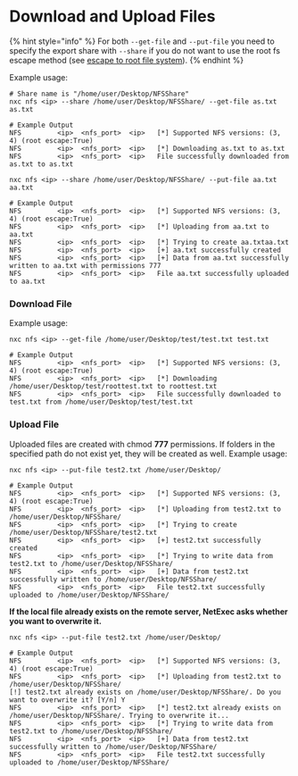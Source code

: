 # Download and Upload Files

{% hint style="info" %}
For both `--get-file` and `--put-file` you need to specify the export share with `--share` if you do not want to use the root fs escape method (see [escape to root file system](../escape-to-root-file-system.md)).
{% endhint %}

Example usage:

```
# Share name is "/home/user/Desktop/NFSShare"
nxc nfs <ip> --share /home/user/Desktop/NFSShare/ --get-file as.txt as.txt

# Example Output                                                          
NFS         <ip>  <nfs_port>  <ip>   [*] Supported NFS versions: (3, 4) (root escape:True)
NFS         <ip>  <nfs_port>  <ip>   [*] Downloading as.txt to as.txt
NFS         <ip>  <nfs_port>  <ip>   File successfully downloaded from as.txt to as.txt

nxc nfs <ip> --share /home/user/Desktop/NFSShare/ --put-file aa.txt aa.txt

# Example Output                                                          
NFS         <ip>  <nfs_port>  <ip>   [*] Supported NFS versions: (3, 4) (root escape:True)
NFS         <ip>  <nfs_port>  <ip>   [*] Uploading from aa.txt to aa.txt
NFS         <ip>  <nfs_port>  <ip>   [*] Trying to create aa.txtaa.txt
NFS         <ip>  <nfs_port>  <ip>   [+] aa.txt successfully created
NFS         <ip>  <nfs_port>  <ip>   [+] Data from aa.txt successfully written to aa.txt with permissions 777
NFS         <ip>  <nfs_port>  <ip>   File aa.txt successfully uploaded to aa.txt
```

### Download File

Example usage:

```
nxc nfs <ip> --get-file /home/user/Desktop/test/test.txt test.txt

# Example Output                                                          
NFS         <ip>  <nfs_port>  <ip>   [*] Supported NFS versions: (3, 4) (root escape:True)
NFS         <ip>  <nfs_port>  <ip>   [*] Downloading /home/user/Desktop/test/roottest.txt to roottest.txt
NFS         <ip>  <nfs_port>  <ip>   File successfully downloaded to test.txt from /home/user/Desktop/test/test.txt

```

### Upload File

Uploaded files are created with chmod **777** permissions. If folders in the specified path do not exist yet, they will be created as well. Example usage:

```
nxc nfs <ip> --put-file test2.txt /home/user/Desktop/

# Example Output                                                          
NFS         <ip>  <nfs_port>  <ip>   [*] Supported NFS versions: (3, 4) (root escape:True)
NFS         <ip>  <nfs_port>  <ip>   [*] Uploading from test2.txt to /home/user/Desktop/NFSShare/
NFS         <ip>  <nfs_port>  <ip>   [*] Trying to create /home/user/Desktop/NFSShare/test2.txt
NFS         <ip>  <nfs_port>  <ip>   [+] test2.txt successfully created
NFS         <ip>  <nfs_port>  <ip>   [*] Trying to write data from test2.txt to /home/user/Desktop/NFSShare/
NFS         <ip>  <nfs_port>  <ip>   [+] Data from test2.txt successfully written to /home/user/Desktop/NFSShare/
NFS         <ip>  <nfs_port>  <ip>   File test2.txt successfully uploaded to /home/user/Desktop/NFSShare/

```

**If the local file already exists on the remote server, NetExec asks whether you want to overwrite it.**

```
nxc nfs <ip> --put-file test2.txt /home/user/Desktop/

# Example Output  
NFS         <ip>  <nfs_port>  <ip>   [*] Supported NFS versions: (3, 4) (root escape:True)
NFS         <ip>  <nfs_port>  <ip>   [*] Uploading from test2.txt to /home/user/Desktop/NFSShare/
[!] test2.txt already exists on /home/user/Desktop/NFSShare/. Do you want to overwrite it? [Y/n] Y
NFS         <ip>  <nfs_port>  <ip>   [*] test2.txt already exists on /home/user/Desktop/NFSShare/. Trying to overwrite it...
NFS         <ip>  <nfs_port>  <ip>   [*] Trying to write data from test2.txt to /home/user/Desktop/NFSShare/
NFS         <ip>  <nfs_port>  <ip>   [+] Data from test2.txt successfully written to /home/user/Desktop/NFSShare/
NFS         <ip>  <nfs_port>  <ip>   File test2.txt successfully uploaded to /home/user/Desktop/NFSShare/
```
